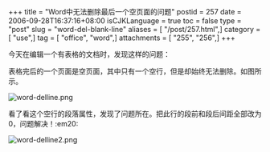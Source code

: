 +++
title = "Word中无法删除最后一个空页面的问题"
postid = 257
date = 2006-09-28T16:37:16+08:00
isCJKLanguage = true
toc = false
type = "post"
slug = "word-del-blank-line"
aliases = [ "/post/257.html",]
category = [ "use",]
tag = [ "office", "word",]
attachments = [ "255", "256",]
+++


今天在编辑一个有表格的文档时，发现这样的问题：

表格完后的一个页面是空页面，其中只有一个空行，但是却始终无法删除。如图所示。

![word-delline.png](/uploads/2006/09/word-delline.png)

看了看这个空行的段落属性，发现了问题所在。把此行的段前和段后间距全部改为0，问题解决！:em20:

![word-delline2.png](/uploads/2006/09/word-delline2.png)

